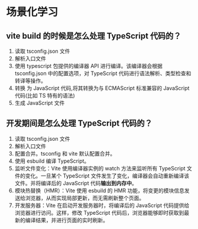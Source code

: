 # 场景化学习

## vite build 的时候是怎么处理 TypeScript 代码的？

1. 读取 tsconfig.json 文件
2. 解析入口文件
3. 使用 typescript 包提供的编译器 API 进行编译。该编译器会根据 tsconfig.json 中的配置选项，对 TypeScript 代码进行语法解析、类型检查和转译等操作。
4. 转换 为 JavaScript 代码,将其转换为与 ECMAScript 标准兼容的 JavaScript 代码(比如 TS 特有的语法)
5. 生成 JavaScript 文件

## 开发期间是怎么处理 TypeScript 代码的？

1. 读取 tsconfig.json 文件
2. 解析入口文件
3. 配置合并。tsconfig 和 vite 默认配置合并。
4. 使用 esbuild 编译 TypeScript。
5. 监听文件变化：Vite 使用编译器实例的 watch 方法来监听所有 TypeScript 文件的变化。一旦某个 TypeScript 文件发生了变化，编译器会自动重新编译该文件。并将编译后的 JavaScript 代码**输出到内存中**。
6. 模块热替换（HMR）：Vite 使用 esbuild 的 HMR 功能，将变更的模块信息发送给浏览器，从而实现局部更新，而无需刷新整个页面。
7. 开发服务器：Vite 在启动开发服务器时，将编译后的 JavaScript 代码提供给浏览器进行访问。这样，修改 TypeScript 代码后，浏览器能够即时获取到最新的编译结果，并进行页面的实时刷新。
